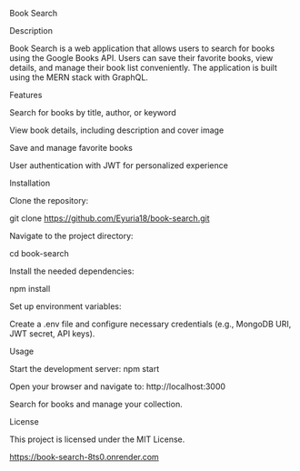 Book Search

Description

Book Search is a web application that allows users to search for books using the Google Books API. Users can save their favorite books, view details, and manage their book list conveniently. The application is built using the MERN stack with GraphQL.

Features

Search for books by title, author, or keyword

View book details, including description and cover image

Save and manage favorite books

User authentication with JWT for personalized experience

Installation

Clone the repository:

git clone https://github.com/Eyuria18/book-search.git

Navigate to the project directory:

cd book-search

Install the needed dependencies:

npm install

Set up environment variables:

Create a .env file and configure necessary credentials (e.g., MongoDB URI, JWT secret, API keys).

Usage

Start the development server: npm start

Open your browser and navigate to: http://localhost:3000

Search for books and manage your collection.

License

This project is licensed under the MIT License.


https://book-search-8ts0.onrender.com
